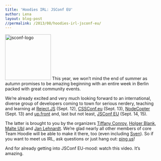 ```yaml
---
title: 'Hoodies IRL: JSConf EU'
author: Lena
layout: blog-post
//permalink: /2013/08/hoodies-irl-jsconf-eu/
---
```

<img class="wp-image-394 alignleft" alt="jsconf-logo" src="/dist/blog/2013/08/jsconf-logo-300x300.png" width="150" height="150" />
This year, we won&#8217;t mind the end of summer as autumn promises to be amazing beginning with an entire week in Berlin packed with great community events.

We&#8217;re already excited and very much looking forward to an international, diverse group of developers coming to town for serious nerdery, teaching and learning at [Reject.JS][1] (Sept. 12), [CSSConf.eu][2] (Sept. 13), [NodeCopter][3] (Sept. 13) and [up.front][4] and, last but not least, [JSConf EU][5] (Sept. 14, 15).

The latter is brought to you by the organizers [Tiffany Conroy][6], [Holger Blank][7], [Malte Ubl][8] and [Jan Lehnardt][9]. We&#8217;re glad nearly all other members of core Team Hoodie will be able to make it there, too (even including [Sven][10]). So if you want to meet us IRL, ask questions or just hang out: [ping us][11]!

And for already getting into JSConf EU-mood: watch this video. It&#8217;s amazing.

 [1]: http://rejectjs.org/
 [2]: http://2013.cssconf.eu/
 [3]: http://nodecopter.com/
 [4]: http://up.front.ug/
 [5]: http://2013.jsconf.eu/
 [6]: https://twitter.com/theophani
 [7]: https://twitter.com/hblank
 [8]: https://twitter.com/cramforce
 [9]: http://twitter.com/janl
 [10]: http://twitter.com/svenlito
 [11]: http://twitter.com/hoodiehq

